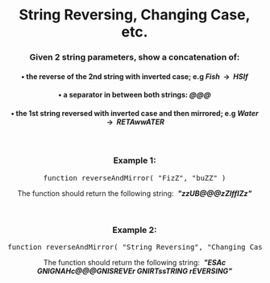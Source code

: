 <div align = 'center'>

# String Reversing, Changing Case, etc.

</div>

<div align = 'center'>

<h3>Given 2 string parameters, show a concatenation of:</h3>

<h4>•&nbsp;the reverse of the 2nd string with inverted case; e.g <em>Fish</em> &nbsp;->&nbsp; <em>HSIf</em></h4>
<h4>•&nbsp;a separator in between both strings: <em>@@@</em></h4>
<h4>•&nbsp;the 1st string reversed with inverted case and then mirrored; e.g <em>Water</em> &nbsp;->&nbsp; <em>RETAwwATER</em> </h4>

<br>

<h3>Example 1:</h3>

<pre>function reverseAndMirror(&nbsp;"FizZ", "buZZ"&nbsp;)</pre>

<p>The function should return the following string: &nbsp;<strong><em>"zzUB@@@zZIffIZz"</em></strong></p>

<br>

<h3>Example 2:</h3>

<pre>function reverseAndMirror(&nbsp;"String Reversing", "Changing Case"&nbsp;)</pre>

<p>The function should return the following string: &nbsp;<strong><em>"ESAc GNIGNAHc@@@GNISREVEr GNIRTssTRING rEVERSING"</em></strong></p>

</div>
